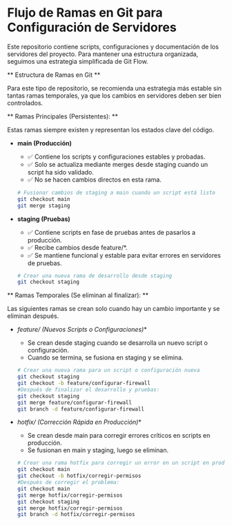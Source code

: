 # Flujo de Ramas en Git para Configuración de Servidores

Este repositorio contiene scripts, configuraciones y documentación de los servidores del proyecto. Para mantener una estructura organizada, seguimos una estrategia simplificada de Git Flow.

 ** Estructura de Ramas en Git **

Para este tipo de repositorio, se recomienda una estrategia más estable sin tantas ramas temporales, ya que los cambios en servidores deben ser bien controlados.

 ** Ramas Principales (Persistentes): **

Estas ramas siempre existen y representan los estados clave del código.

* **main (Producción)**
    * ✅ Contiene los scripts y configuraciones estables y probadas.
    * ✅ Solo se actualiza mediante merges desde staging cuando un script ha sido validado.
    * ✅ No se hacen cambios directos en esta rama.

    ```bash
    # Fusionar cambios de staging a main cuando un script está listo
    git checkout main
    git merge staging
    ```

* **staging (Pruebas)**
    * ✅ Contiene scripts en fase de pruebas antes de pasarlos a producción.
    * ✅ Recibe cambios desde feature/*.
    * ✅ Se mantiene funcional y estable para evitar errores en servidores de pruebas.

    ```bash
    # Crear una nueva rama de desarrollo desde staging
    git checkout staging
    ```

 ** Ramas Temporales (Se eliminan al finalizar): **

Las siguientes ramas se crean solo cuando hay un cambio importante y se eliminan después.

* **feature/* (Nuevos Scripts o Configuraciones)**
    * Se crean desde staging cuando se desarrolla un nuevo script o configuración.
    * Cuando se termina, se fusiona en staging y se elimina.

    ```bash
    # Crear una nueva rama para un script o configuración nueva
    git checkout staging
    git checkout -b feature/configurar-firewall
    #Después de finalizar el desarrollo y pruebas:
    git checkout staging
    git merge feature/configurar-firewall
    git branch -d feature/configurar-firewall
    ```

* **hotfix/* (Corrección Rápida en Producción)**
    * Se crean desde main para corregir errores críticos en scripts en producción.
    * Se fusionan en main y staging, luego se eliminan.

    ```bash
    # Crear una rama hotfix para corregir un error en un script en producción
    git checkout main
    git checkout -b hotfix/corregir-permisos
    #Después de corregir el problema:
    git checkout main
    git merge hotfix/corregir-permisos
    git checkout staging
    git merge hotfix/corregir-permisos
    git branch -d hotfix/corregir-permisos
    ```
